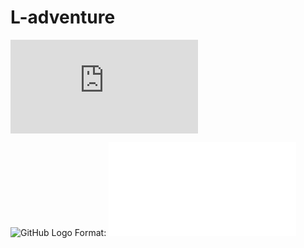 # L-adventure
![alt text](http://file:///C:/Users/USER/Desktop/Adventure/index.html#home/to/img.png)

![GitHub Logo](/images/logo.png)
Format: ![Alt Text](file:///C:/Users/USER/Desktop/Adventure/index.html#home)
